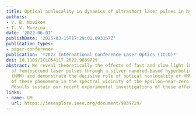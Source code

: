 ```yaml
---
title: Optical nonlocality in dynamics of ultrashort laser pulses in hyperbolic metamaterials
authors:
- V. B. Novikov
- T. V. Murzina
date: '2022-06-01'
publishDate: '2025-03-15T17:29:01.893157Z'
publication_types:
- paper-conference
publication: '*2022 International Conference Laser Optics (ICLO)*'
doi: 10.1109/ICLO54117.2022.9839729
abstract: We reveal theoretically the effects of fast and slow light in transmission
  of femtosecond laser pulses through a silver nanorod-based hyperbolic metamaterial
  (HMM) and demonstrate the decisive role of optical nonlocality of HMMs in the appearance
  of these phenomena in the spectral vicinity of the epsilon-near-zero regime of HMM.
  Results sustain our recent experimental investigations of these effects.
links:
- name: URL
  url: https://ieeexplore.ieee.org/document/9839729/
---
```

